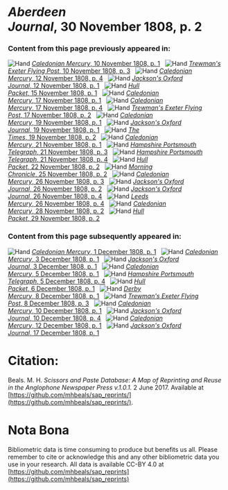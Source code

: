 # *Aberdeen Journal*, 30 November 1808, p. 2  
  
### Content from this page previously appeared in:  
![Hand](http://scissorsandpaste.net/wp-content/uploads/2017/06/smallhandpointer.png) [*Caledonian Mercury*, 10 November 1808, p. 1](https://mhbeals.github.io/sap_html/Caledonian-Mercury/Caledonian-Mercury-10-November-1808-p-1)  
![Hand](http://scissorsandpaste.net/wp-content/uploads/2017/06/smallhandpointer.png) [*Trewman's Exeter Flying Post*, 10 November 1808, p. 3](https://mhbeals.github.io/sap_html/Trewman's-Exeter-Flying-Post/Trewman's-Exeter-Flying-Post-10-November-1808-p-3)  
![Hand](http://scissorsandpaste.net/wp-content/uploads/2017/06/smallhandpointer.png) [*Caledonian Mercury*, 12 November 1808, p. 4](https://mhbeals.github.io/sap_html/Caledonian-Mercury/Caledonian-Mercury-12-November-1808-p-4)  
![Hand](http://scissorsandpaste.net/wp-content/uploads/2017/06/smallhandpointer.png) [*Jackson's Oxford Journal*, 12 November 1808, p. 1](https://mhbeals.github.io/sap_html/Jackson's-Oxford-Journal/Jackson's-Oxford-Journal-12-November-1808-p-1)  
![Hand](http://scissorsandpaste.net/wp-content/uploads/2017/06/smallhandpointer.png) [*Hull Packet*, 15 November 1808, p. 1](https://mhbeals.github.io/sap_html/Hull-Packet/Hull-Packet-15-November-1808-p-1)  
![Hand](http://scissorsandpaste.net/wp-content/uploads/2017/06/smallhandpointer.png) [*Caledonian Mercury*, 17 November 1808, p. 1](https://mhbeals.github.io/sap_html/Caledonian-Mercury/Caledonian-Mercury-17-November-1808-p-1)  
![Hand](http://scissorsandpaste.net/wp-content/uploads/2017/06/smallhandpointer.png) [*Caledonian Mercury*, 17 November 1808, p. 4](https://mhbeals.github.io/sap_html/Caledonian-Mercury/Caledonian-Mercury-17-November-1808-p-4)  
![Hand](http://scissorsandpaste.net/wp-content/uploads/2017/06/smallhandpointer.png) [*Trewman's Exeter Flying Post*, 17 November 1808, p. 2](https://mhbeals.github.io/sap_html/Trewman's-Exeter-Flying-Post/Trewman's-Exeter-Flying-Post-17-November-1808-p-2)  
![Hand](http://scissorsandpaste.net/wp-content/uploads/2017/06/smallhandpointer.png) [*Caledonian Mercury*, 19 November 1808, p. 1](https://mhbeals.github.io/sap_html/Caledonian-Mercury/Caledonian-Mercury-19-November-1808-p-1)  
![Hand](http://scissorsandpaste.net/wp-content/uploads/2017/06/smallhandpointer.png) [*Jackson's Oxford Journal*, 19 November 1808, p. 1](https://mhbeals.github.io/sap_html/Jackson's-Oxford-Journal/Jackson's-Oxford-Journal-19-November-1808-p-1)  
![Hand](http://scissorsandpaste.net/wp-content/uploads/2017/06/smallhandpointer.png) [*The Times*, 19 November 1808, p. 2](https://mhbeals.github.io/sap_html/The-Times/The-Times-19-November-1808-p-2)  
![Hand](http://scissorsandpaste.net/wp-content/uploads/2017/06/smallhandpointer.png) [*Caledonian Mercury*, 21 November 1808, p. 1](https://mhbeals.github.io/sap_html/Caledonian-Mercury/Caledonian-Mercury-21-November-1808-p-1)  
![Hand](http://scissorsandpaste.net/wp-content/uploads/2017/06/smallhandpointer.png) [*Hampshire Portsmouth Telegraph*, 21 November 1808, p. 3](https://mhbeals.github.io/sap_html/Hampshire-Portsmouth-Telegraph/Hampshire-Portsmouth-Telegraph-21-November-1808-p-3)  
![Hand](http://scissorsandpaste.net/wp-content/uploads/2017/06/smallhandpointer.png) [*Hampshire Portsmouth Telegraph*, 21 November 1808, p. 4](https://mhbeals.github.io/sap_html/Hampshire-Portsmouth-Telegraph/Hampshire-Portsmouth-Telegraph-21-November-1808-p-4)  
![Hand](http://scissorsandpaste.net/wp-content/uploads/2017/06/smallhandpointer.png) [*Hull Packet*, 22 November 1808, p. 2](https://mhbeals.github.io/sap_html/Hull-Packet/Hull-Packet-22-November-1808-p-2)  
![Hand](http://scissorsandpaste.net/wp-content/uploads/2017/06/smallhandpointer.png) [*Morning Chronicle*, 25 November 1808, p. 2](https://mhbeals.github.io/sap_html/Morning-Chronicle/Morning-Chronicle-25-November-1808-p-2)  
![Hand](http://scissorsandpaste.net/wp-content/uploads/2017/06/smallhandpointer.png) [*Caledonian Mercury*, 26 November 1808, p. 3](https://mhbeals.github.io/sap_html/Caledonian-Mercury/Caledonian-Mercury-26-November-1808-p-3)  
![Hand](http://scissorsandpaste.net/wp-content/uploads/2017/06/smallhandpointer.png) [*Jackson's Oxford Journal*, 26 November 1808, p. 2](https://mhbeals.github.io/sap_html/Jackson's-Oxford-Journal/Jackson's-Oxford-Journal-26-November-1808-p-2)  
![Hand](http://scissorsandpaste.net/wp-content/uploads/2017/06/smallhandpointer.png) [*Jackson's Oxford Journal*, 26 November 1808, p. 4](https://mhbeals.github.io/sap_html/Jackson's-Oxford-Journal/Jackson's-Oxford-Journal-26-November-1808-p-4)  
![Hand](http://scissorsandpaste.net/wp-content/uploads/2017/06/smallhandpointer.png) [*Leeds Mercury*, 26 November 1808, p. 4](https://mhbeals.github.io/sap_html/Leeds-Mercury/Leeds-Mercury-26-November-1808-p-4)  
![Hand](http://scissorsandpaste.net/wp-content/uploads/2017/06/smallhandpointer.png) [*Caledonian Mercury*, 28 November 1808, p. 2](https://mhbeals.github.io/sap_html/Caledonian-Mercury/Caledonian-Mercury-28-November-1808-p-2)  
![Hand](http://scissorsandpaste.net/wp-content/uploads/2017/06/smallhandpointer.png) [*Hull Packet*, 29 November 1808, p. 2](https://mhbeals.github.io/sap_html/Hull-Packet/Hull-Packet-29-November-1808-p-2)  
  
### Content from this page subsequently appeared in:  
![Hand](http://scissorsandpaste.net/wp-content/uploads/2017/06/smallhandpointer.png) [*Caledonian Mercury*, 1 December 1808, p. 1](https://mhbeals.github.io/sap_html/Caledonian-Mercury/Caledonian-Mercury-1-December-1808-p-1)  
![Hand](http://scissorsandpaste.net/wp-content/uploads/2017/06/smallhandpointer.png) [*Caledonian Mercury*, 3 December 1808, p. 1](https://mhbeals.github.io/sap_html/Caledonian-Mercury/Caledonian-Mercury-3-December-1808-p-1)  
![Hand](http://scissorsandpaste.net/wp-content/uploads/2017/06/smallhandpointer.png) [*Jackson's Oxford Journal*, 3 December 1808, p. 1](https://mhbeals.github.io/sap_html/Jackson's-Oxford-Journal/Jackson's-Oxford-Journal-3-December-1808-p-1)  
![Hand](http://scissorsandpaste.net/wp-content/uploads/2017/06/smallhandpointer.png) [*Caledonian Mercury*, 5 December 1808, p. 1](https://mhbeals.github.io/sap_html/Caledonian-Mercury/Caledonian-Mercury-5-December-1808-p-1)  
![Hand](http://scissorsandpaste.net/wp-content/uploads/2017/06/smallhandpointer.png) [*Hampshire Portsmouth Telegraph*, 5 December 1808, p. 4](https://mhbeals.github.io/sap_html/Hampshire-Portsmouth-Telegraph/Hampshire-Portsmouth-Telegraph-5-December-1808-p-4)  
![Hand](http://scissorsandpaste.net/wp-content/uploads/2017/06/smallhandpointer.png) [*Hull Packet*, 6 December 1808, p. 1](https://mhbeals.github.io/sap_html/Hull-Packet/Hull-Packet-6-December-1808-p-1)  
![Hand](http://scissorsandpaste.net/wp-content/uploads/2017/06/smallhandpointer.png) [*Derby Mercury*, 8 December 1808, p. 1](https://mhbeals.github.io/sap_html/Derby-Mercury/Derby-Mercury-8-December-1808-p-1)  
![Hand](http://scissorsandpaste.net/wp-content/uploads/2017/06/smallhandpointer.png) [*Trewman's Exeter Flying Post*, 8 December 1808, p. 3](https://mhbeals.github.io/sap_html/Trewman's-Exeter-Flying-Post/Trewman's-Exeter-Flying-Post-8-December-1808-p-3)  
![Hand](http://scissorsandpaste.net/wp-content/uploads/2017/06/smallhandpointer.png) [*Caledonian Mercury*, 10 December 1808, p. 1](https://mhbeals.github.io/sap_html/Caledonian-Mercury/Caledonian-Mercury-10-December-1808-p-1)  
![Hand](http://scissorsandpaste.net/wp-content/uploads/2017/06/smallhandpointer.png) [*Jackson's Oxford Journal*, 10 December 1808, p. 4](https://mhbeals.github.io/sap_html/Jackson's-Oxford-Journal/Jackson's-Oxford-Journal-10-December-1808-p-4)  
![Hand](http://scissorsandpaste.net/wp-content/uploads/2017/06/smallhandpointer.png) [*Caledonian Mercury*, 12 December 1808, p. 1](https://mhbeals.github.io/sap_html/Caledonian-Mercury/Caledonian-Mercury-12-December-1808-p-1)  
![Hand](http://scissorsandpaste.net/wp-content/uploads/2017/06/smallhandpointer.png) [*Jackson's Oxford Journal*, 17 December 1808, p. 1](https://mhbeals.github.io/sap_html/Jackson's-Oxford-Journal/Jackson's-Oxford-Journal-17-December-1808-p-1)  


# Citation: 

Beals. M. H. *Scissors and Paste Database: A Map of Reprinting and Reuse in the Anglophone Newspaper Press v.1.0.1.* 2 June 2017. Available at [https://github.com/mhbeals/sap_reprints/](https://github.com/mhbeals/sap_reprints/). 

# Nota Bona

Bibliometric data is time consuming to produce but benefits us all. Please remember to cite or acknowledge this and any other bibliometric data you use in your research. All data is available CC-BY 4.0 at [https://github.com/mhbeals/sap_reprints](https://github.com/mhbeals/sap_reprints)